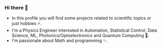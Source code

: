 ### Hi there 👋

- In this profile you will find some projects related to scientific topics or just hobbies ⚡. 
- I'm a Physics Engineer interested in Automation, Statistical Control, Data Science, ML, Photonics/Optoelectronics and Quantum Computing 🔭. 
- I'm passionate about Math and programming ✨. 

<!--
**ez77/ez77** is a ✨ _special_ ✨ repository because its `README.md` (this file) appears on your GitHub profile.

Here are some ideas to get you started:

- 🔭 I’m currently working on ...
- 🌱 I’m currently learning ...
- 👯 I’m looking to collaborate on ...
- 🤔 I’m looking for help with ...
- 💬 Ask me about ...
- 📫 How to reach me: ...
- 😄 Pronouns: ...
- ⚡ Fun fact: ...
-->

